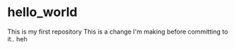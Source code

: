 # hello_world
This is my first repository
This is a change I'm making before committing to it.. heh
